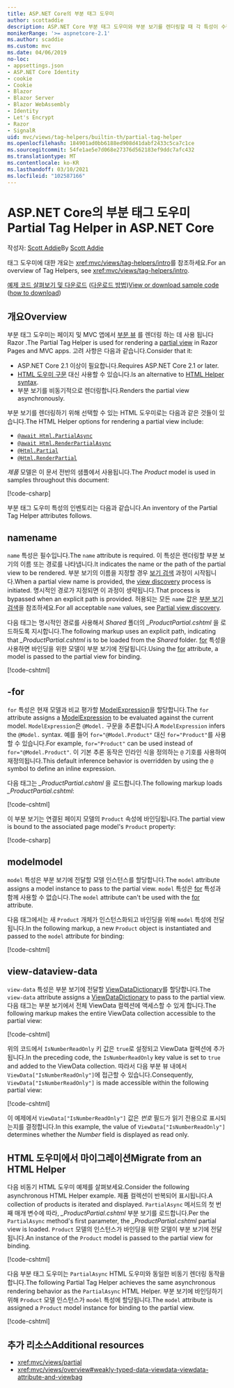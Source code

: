 ```yaml
---
title: ASP.NET Core의 부분 태그 도우미
author: scottaddie
description: ASP.NET Core 부분 태그 도우미와 부분 보기를 렌더링할 때 각 특성이 수행하는 역할을 알아봅니다.
monikerRange: '>= aspnetcore-2.1'
ms.author: scaddie
ms.custom: mvc
ms.date: 04/06/2019
no-loc:
- appsettings.json
- ASP.NET Core Identity
- cookie
- Cookie
- Blazor
- Blazor Server
- Blazor WebAssembly
- Identity
- Let's Encrypt
- Razor
- SignalR
uid: mvc/views/tag-helpers/builtin-th/partial-tag-helper
ms.openlocfilehash: 184901ad0bb6188ed908d41dabf2433c5ca7c1ce
ms.sourcegitcommit: 54fe1ae5e7d068e27376d562183ef9ddc7afc432
ms.translationtype: MT
ms.contentlocale: ko-KR
ms.lasthandoff: 03/10/2021
ms.locfileid: "102587166"
---
```

# <a name="partial-tag-helper-in-aspnet-core"></a><span data-ttu-id="bfeb9-103">ASP.NET Core의 부분 태그 도우미</span><span class="sxs-lookup"><span data-stu-id="bfeb9-103">Partial Tag Helper in ASP.NET Core</span></span>

<span data-ttu-id="bfeb9-104">작성자: [Scott Addie](https://github.com/scottaddie)</span><span class="sxs-lookup"><span data-stu-id="bfeb9-104">By [Scott Addie](https://github.com/scottaddie)</span></span>

<span data-ttu-id="bfeb9-105">태그 도우미에 대한 개요는 <xref:mvc/views/tag-helpers/intro>를 참조하세요.</span><span class="sxs-lookup"><span data-stu-id="bfeb9-105">For an overview of Tag Helpers, see <xref:mvc/views/tag-helpers/intro>.</span></span>

<span data-ttu-id="bfeb9-106">[예제 코드 살펴보기 및 다운로드](https://github.com/dotnet/AspNetCore.Docs/tree/main/aspnetcore/mvc/views/tag-helpers/built-in/samples) ([다운로드 방법](xref:index#how-to-download-a-sample))</span><span class="sxs-lookup"><span data-stu-id="bfeb9-106">[View or download sample code](https://github.com/dotnet/AspNetCore.Docs/tree/main/aspnetcore/mvc/views/tag-helpers/built-in/samples) ([how to download](xref:index#how-to-download-a-sample))</span></span>

## <a name="overview"></a><span data-ttu-id="bfeb9-107">개요</span><span class="sxs-lookup"><span data-stu-id="bfeb9-107">Overview</span></span>

<span data-ttu-id="bfeb9-108">부분 태그 도우미는 페이지 및 MVC 앱에서 [부분 뷰](xref:mvc/views/partial) 를 렌더링 하는 데 사용 됩니다 Razor .</span><span class="sxs-lookup"><span data-stu-id="bfeb9-108">The Partial Tag Helper is used for rendering a [partial view](xref:mvc/views/partial) in Razor Pages and MVC apps.</span></span> <span data-ttu-id="bfeb9-109">고려 사항은 다음과 같습니다.</span><span class="sxs-lookup"><span data-stu-id="bfeb9-109">Consider that it:</span></span>

* <span data-ttu-id="bfeb9-110">ASP.NET Core 2.1 이상이 필요합니다.</span><span class="sxs-lookup"><span data-stu-id="bfeb9-110">Requires ASP.NET Core 2.1 or later.</span></span>
* <span data-ttu-id="bfeb9-111">[HTML 도우미 구문](xref:mvc/views/partial#reference-a-partial-view) 대신 사용할 수 있습니다.</span><span class="sxs-lookup"><span data-stu-id="bfeb9-111">Is an alternative to [HTML Helper syntax](xref:mvc/views/partial#reference-a-partial-view).</span></span>
* <span data-ttu-id="bfeb9-112">부분 보기를 비동기적으로 렌더링합니다.</span><span class="sxs-lookup"><span data-stu-id="bfeb9-112">Renders the partial view asynchronously.</span></span>

<span data-ttu-id="bfeb9-113">부분 보기를 렌더링하기 위해 선택할 수 있는 HTML 도우미로는 다음과 같은 것들이 있습니다.</span><span class="sxs-lookup"><span data-stu-id="bfeb9-113">The HTML Helper options for rendering a partial view include:</span></span>

* [`@await Html.PartialAsync`](/dotnet/api/microsoft.aspnetcore.mvc.rendering.htmlhelperpartialextensions.partialasync)
* [`@await Html.RenderPartialAsync`](/dotnet/api/microsoft.aspnetcore.mvc.rendering.htmlhelperpartialextensions.renderpartialasync)
* [`@Html.Partial`](/dotnet/api/microsoft.aspnetcore.mvc.rendering.htmlhelperpartialextensions.partial)
* [`@Html.RenderPartial`](/dotnet/api/microsoft.aspnetcore.mvc.rendering.htmlhelperpartialextensions.renderpartial)

<span data-ttu-id="bfeb9-114">*제품* 모델은 이 문서 전반의 샘플에서 사용됩니다.</span><span class="sxs-lookup"><span data-stu-id="bfeb9-114">The *Product* model is used in samples throughout this document:</span></span>

[!code-csharp[](samples/TagHelpersBuiltIn/Models/Product.cs)]

<span data-ttu-id="bfeb9-115">부분 태그 도우미 특성의 인벤토리는 다음과 같습니다.</span><span class="sxs-lookup"><span data-stu-id="bfeb9-115">An inventory of the Partial Tag Helper attributes follows.</span></span>

## <a name="name"></a><span data-ttu-id="bfeb9-116">name</span><span class="sxs-lookup"><span data-stu-id="bfeb9-116">name</span></span>

<span data-ttu-id="bfeb9-117">`name` 특성은 필수입니다.</span><span class="sxs-lookup"><span data-stu-id="bfeb9-117">The `name` attribute is required.</span></span> <span data-ttu-id="bfeb9-118">이 특성은 렌더링할 부분 보기의 이름 또는 경로를 나타냅니다.</span><span class="sxs-lookup"><span data-stu-id="bfeb9-118">It indicates the name or the path of the partial view to be rendered.</span></span> <span data-ttu-id="bfeb9-119">부분 보기의 이름을 지정할 경우 [보기 검색](xref:mvc/views/overview#view-discovery) 과정이 시작됩니다.</span><span class="sxs-lookup"><span data-stu-id="bfeb9-119">When a partial view name is provided, the [view discovery](xref:mvc/views/overview#view-discovery) process is initiated.</span></span> <span data-ttu-id="bfeb9-120">명시적인 경로가 지정되면 이 과정이 생략됩니다.</span><span class="sxs-lookup"><span data-stu-id="bfeb9-120">That process is bypassed when an explicit path is provided.</span></span> <span data-ttu-id="bfeb9-121">허용되는 모든 `name` 값은 [부분 보기 검색](xref:mvc/views/partial#partial-view-discovery)을 참조하세요.</span><span class="sxs-lookup"><span data-stu-id="bfeb9-121">For all acceptable `name` values, see [Partial view discovery](xref:mvc/views/partial#partial-view-discovery).</span></span>

<span data-ttu-id="bfeb9-122">다음 태그는 명시적인 경로를 사용해서 *Shared* 폴더의 *_ProductPartial.cshtml* 을 로드하도록 지시합니다.</span><span class="sxs-lookup"><span data-stu-id="bfeb9-122">The following markup uses an explicit path, indicating that *_ProductPartial.cshtml* is to be loaded from the *Shared* folder.</span></span> <span data-ttu-id="bfeb9-123">[for](#for) 특성을 사용하면 바인딩을 위한 모델이 부분 보기에 전달됩니다.</span><span class="sxs-lookup"><span data-stu-id="bfeb9-123">Using the [for](#for) attribute, a model is passed to the partial view for binding.</span></span>

[!code-cshtml[](samples/TagHelpersBuiltIn/Pages/Product.cshtml?name=snippet_Name)]

## <a name="for"></a><span data-ttu-id="bfeb9-124">-</span><span class="sxs-lookup"><span data-stu-id="bfeb9-124">for</span></span>

<span data-ttu-id="bfeb9-125">`for` 특성은 현재 모델과 비교 평가할 [ModelExpression](/dotnet/api/microsoft.aspnetcore.mvc.viewfeatures.modelexpression)을 할당합니다.</span><span class="sxs-lookup"><span data-stu-id="bfeb9-125">The `for` attribute assigns a [ModelExpression](/dotnet/api/microsoft.aspnetcore.mvc.viewfeatures.modelexpression) to be evaluated against the current model.</span></span> <span data-ttu-id="bfeb9-126">`ModelExpression`은 `@Model.` 구문을 추론합니다.</span><span class="sxs-lookup"><span data-stu-id="bfeb9-126">A `ModelExpression` infers the `@Model.` syntax.</span></span> <span data-ttu-id="bfeb9-127">예를 들어 `for="@Model.Product"` 대신 `for="Product"`를 사용할 수 있습니다.</span><span class="sxs-lookup"><span data-stu-id="bfeb9-127">For example, `for="Product"` can be used instead of `for="@Model.Product"`.</span></span> <span data-ttu-id="bfeb9-128">이 기본 추론 동작은 인라인 식을 정의하는 `@` 기호를 사용하여 재정의됩니다.</span><span class="sxs-lookup"><span data-stu-id="bfeb9-128">This default inference behavior is overridden by using the `@` symbol to define an inline expression.</span></span>

<span data-ttu-id="bfeb9-129">다음 태그는 *_ProductPartial.cshtml* 을 로드합니다.</span><span class="sxs-lookup"><span data-stu-id="bfeb9-129">The following markup loads *_ProductPartial.cshtml*:</span></span>

[!code-cshtml[](samples/TagHelpersBuiltIn/Pages/Product.cshtml?name=snippet_For)]

<span data-ttu-id="bfeb9-130">이 부분 보기는 연결된 페이지 모델의 `Product` 속성에 바인딩됩니다.</span><span class="sxs-lookup"><span data-stu-id="bfeb9-130">The partial view is bound to the associated page model's `Product` property:</span></span>

[!code-csharp[](samples/TagHelpersBuiltIn/Pages/Product.cshtml.cs?highlight=8)]

## <a name="model"></a><span data-ttu-id="bfeb9-131">model</span><span class="sxs-lookup"><span data-stu-id="bfeb9-131">model</span></span>

<span data-ttu-id="bfeb9-132">`model` 특성은 부분 보기에 전달할 모델 인스턴스를 할당합니다.</span><span class="sxs-lookup"><span data-stu-id="bfeb9-132">The `model` attribute assigns a model instance to pass to the partial view.</span></span> <span data-ttu-id="bfeb9-133">`model` 특성은 [for](#for) 특성과 함께 사용할 수 없습니다.</span><span class="sxs-lookup"><span data-stu-id="bfeb9-133">The `model` attribute can't be used with the [for](#for) attribute.</span></span>

<span data-ttu-id="bfeb9-134">다음 태그에서는 새 `Product` 개체가 인스턴스화되고 바인딩을 위해 `model` 특성에 전달됩니다.</span><span class="sxs-lookup"><span data-stu-id="bfeb9-134">In the following markup, a new `Product` object is instantiated and passed to the `model` attribute for binding:</span></span>

[!code-cshtml[](samples/TagHelpersBuiltIn/Pages/Product.cshtml?name=snippet_Model)]

## <a name="view-data"></a><span data-ttu-id="bfeb9-135">view-data</span><span class="sxs-lookup"><span data-stu-id="bfeb9-135">view-data</span></span>

<span data-ttu-id="bfeb9-136">`view-data` 특성은 부분 보기에 전달할 [ViewDataDictionary](/dotnet/api/microsoft.aspnetcore.mvc.viewfeatures.viewdatadictionary)를 할당합니다.</span><span class="sxs-lookup"><span data-stu-id="bfeb9-136">The `view-data` attribute assigns a [ViewDataDictionary](/dotnet/api/microsoft.aspnetcore.mvc.viewfeatures.viewdatadictionary) to pass to the partial view.</span></span> <span data-ttu-id="bfeb9-137">다음 태그는 부분 보기에서 전체 ViewData 컬렉션에 액세스할 수 있게 합니다.</span><span class="sxs-lookup"><span data-stu-id="bfeb9-137">The following markup makes the entire ViewData collection accessible to the partial view:</span></span>

[!code-cshtml[](samples/TagHelpersBuiltIn/Pages/Product.cshtml?name=snippet_ViewData&highlight=5-)]

<span data-ttu-id="bfeb9-138">위의 코드에서 `IsNumberReadOnly` 키 값은 `true`로 설정되고 ViewData 컬렉션에 추가됩니다.</span><span class="sxs-lookup"><span data-stu-id="bfeb9-138">In the preceding code, the `IsNumberReadOnly` key value is set to `true` and added to the ViewData collection.</span></span> <span data-ttu-id="bfeb9-139">따라서 다음 부분 뷰 내에서 `ViewData["IsNumberReadOnly"]`에 접근할 수 있습니다.</span><span class="sxs-lookup"><span data-stu-id="bfeb9-139">Consequently, `ViewData["IsNumberReadOnly"]` is made accessible within the following partial view:</span></span>

[!code-cshtml[](samples/TagHelpersBuiltIn/Pages/Shared/_ProductViewDataPartial.cshtml?highlight=5)]

<span data-ttu-id="bfeb9-140">이 예제에서 `ViewData["IsNumberReadOnly"]` 값은 *번호* 필드가 읽기 전용으로 표시되는지를 결정합니다.</span><span class="sxs-lookup"><span data-stu-id="bfeb9-140">In this example, the value of `ViewData["IsNumberReadOnly"]` determines whether the *Number* field is displayed as read only.</span></span>

## <a name="migrate-from-an-html-helper"></a><span data-ttu-id="bfeb9-141">HTML 도우미에서 마이그레이션</span><span class="sxs-lookup"><span data-stu-id="bfeb9-141">Migrate from an HTML Helper</span></span>

<span data-ttu-id="bfeb9-142">다음 비동기 HTML 도우미 예제를 살펴보세요.</span><span class="sxs-lookup"><span data-stu-id="bfeb9-142">Consider the following asynchronous HTML Helper example.</span></span> <span data-ttu-id="bfeb9-143">제품 컬렉션이 반복되어 표시됩니다.</span><span class="sxs-lookup"><span data-stu-id="bfeb9-143">A collection of products is iterated and displayed.</span></span> <span data-ttu-id="bfeb9-144">`PartialAsync` 메서드의 첫 번째 매개 변수에 따라, *_ProductPartial.cshtml* 부분 보기를 로드합니다.</span><span class="sxs-lookup"><span data-stu-id="bfeb9-144">Per the `PartialAsync` method's first parameter, the *_ProductPartial.cshtml* partial view is loaded.</span></span> <span data-ttu-id="bfeb9-145">`Product` 모델의 인스턴스가 바인딩을 위한 모델이 부분 보기에 전달됩니다.</span><span class="sxs-lookup"><span data-stu-id="bfeb9-145">An instance of the `Product` model is passed to the partial view for binding.</span></span>

[!code-cshtml[](samples/TagHelpersBuiltIn/Pages/Products.cshtml?name=snippet_HtmlHelper&highlight=3)]

<span data-ttu-id="bfeb9-146">다음 부분 태그 도우미는 `PartialAsync` HTML 도우미와 동일한 비동기 렌더링 동작을 합니다.</span><span class="sxs-lookup"><span data-stu-id="bfeb9-146">The following Partial Tag Helper achieves the same asynchronous rendering behavior as the `PartialAsync` HTML Helper.</span></span> <span data-ttu-id="bfeb9-147">부분 보기에 바인딩하기 위해 `Product` 모델 인스턴스가 `model` 특성에 할당됩니다.</span><span class="sxs-lookup"><span data-stu-id="bfeb9-147">The `model` attribute is assigned a `Product` model instance for binding to the partial view.</span></span>

[!code-cshtml[](samples/TagHelpersBuiltIn/Pages/Products.cshtml?name=snippet_TagHelper&highlight=3)]

## <a name="additional-resources"></a><span data-ttu-id="bfeb9-148">추가 리소스</span><span class="sxs-lookup"><span data-stu-id="bfeb9-148">Additional resources</span></span>

* <xref:mvc/views/partial>
* <xref:mvc/views/overview#weakly-typed-data-viewdata-viewdata-attribute-and-viewbag>
